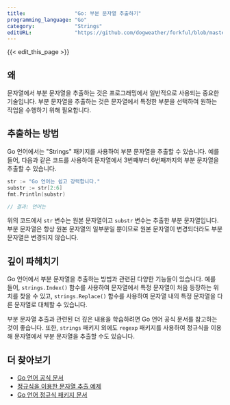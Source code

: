 ```yaml
---
title:                "Go: 부분 문자열 추출하기"
programming_language: "Go"
category:             "Strings"
editURL:              "https://github.com/dogweather/forkful/blob/master/content/ko/go/extracting-substrings.md"
---
```


{{< edit_this_page >}}

## 왜

문자열에서 부분 문자열을 추출하는 것은 프로그래밍에서 일반적으로 사용되는 중요한 기술입니다. 부분 문자열을 추출하는 것은 문자열에서 특정한 부분을 선택하여 원하는 작업을 수행하기 위해 필요합니다. 

## 추출하는 방법

Go 언어에서는 "Strings" 패키지를 사용하여 부분 문자열을 추출할 수 있습니다. 예를 들어, 다음과 같은 코드를 사용하여 문자열에서 3번째부터 6번째까지의 부분 문자열을 추출할 수 있습니다.

```Go
str := "Go 언어는 쉽고 강력합니다."
substr := str[2:6]
fmt.Println(substr) 

// 결과: 언어는
```

위의 코드에서 `str` 변수는 원본 문자열이고 `substr` 변수는 추출한 부분 문자열입니다. 부분 문자열은 항상 원본 문자열의 일부분일 뿐이므로 원본 문자열이 변경되더라도 부분 문자열은 변경되지 않습니다.

## 깊이 파헤치기

Go 언어에서 부분 문자열을 추출하는 방법과 관련된 다양한 기능들이 있습니다. 예를 들어, `strings.Index()` 함수를 사용하여 문자열에서 특정 문자열이 처음 등장하는 위치를 찾을 수 있고, `strings.Replace()` 함수를 사용하여 문자열 내의 특정 문자열을 다른 문자열로 대체할 수 있습니다. 

부분 문자열 추출과 관련된 더 깊은 내용을 학습하려면 Go 언어 공식 문서를 참고하는 것이 좋습니다. 또한, `strings` 패키지 외에도 `regexp` 패키지를 사용하여 정규식을 이용해 문자열에서 부분 문자열을 추출할 수도 있습니다.

## 더 찾아보기

- [Go 언어 공식 문서](https://golang.org/pkg/strings/)
- [정규식을 이용한 문자열 추출 예제](https://yourbasic.org/golang/extract-substring-from-string/)
- [Go 언어 정규식 패키지 문서](https://golang.org/pkg/regexp/)